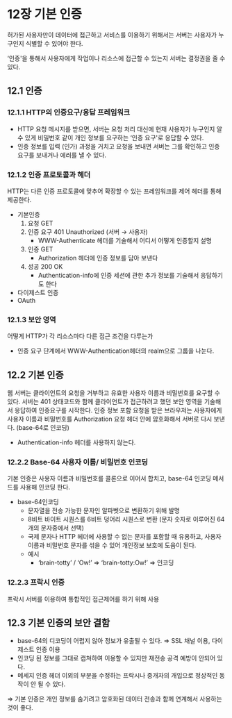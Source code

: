 # 12장 기본 인증

허가된 사용자만이 데이터에 접근하고 서비스를 이용하기 위해서는 서버는 사용자가 누구인지 식별할 수 있어야 한다.

‘인증'을 통해서 사용자에게 작업이나 리소스에 접근할 수 있는지 서버는 결정권을 줄 수 있다.

## 12.1 인증

### 12.1.1 HTTP의 인증요구/응답 프레임워크

- HTTP 요청 메시지를 받으면, 서버는 요청 처리 대신에 현재 사용자가 누구인지 알 수 있게 비밀번호 같이 개인 정보를 요구하는 ‘인증 요구'로 응답할 수 있다.
- 인증 정보를 입력 (인가) 과정을 거치고 요청을 보내면 서버는 그를 확인하고 인증 요구를 보내거나 에러를 낼 수 있다.

### 12.1.2 인증 프로토콜과 헤더

HTTP는 다른 인증 프로토콜에 맞추어 확장할 수 있는 프레임워크를 제어 헤더를 통해 제공한다.

- 기본인증
  1. 요청 GET
  2. 인증 요구 401 Unauthorized (서버 → 사용자)
     - WWW-Authenticate 헤더를 기술해서 어디서 어떻게 인증할지 설명
  3. 인증 GET
     - Authorization 헤더에 인증 정보를 담아 보낸다
  4. 성공 200 OK
     - Authentication-info에 인증 세션에 관한 추가 정보를 기술해서 응답하기도 한다
- 다이제스트 인증
- OAuth

### 12.1.3 보안 영역

어떻게 HTTP가 각 리소스마다 다른 접근 조건을 다루는가

- 인증 요구 단계에서 WWW-Authentication헤더의 realm으로 그룹을 나눈다.

## 12.2 기본 인증

웹 서버는 클라이언트의 요청을 거부하고 유효한 사용자 이름과 비밀번호를 요구할 수 있다. 서버는 401 상태코드와 함께 클라이언트가 접근하려고 했던 보안 영역을 기술해서 응답하여 인증요구를 시작한다. 인증 정보 포함 요청을 받은 브라우저는 사용자에게 사용자 이름과 비밀번호를 Authorization 요청 헤더 안에 암호화해서 서버로 다시 보낸다. (base-64로 인코딩)

- Authentication-info 헤더를 사용하지 않는다.

### 12.2.2 Base-64 사용자 이름/ 비밀번호 인코딩

기본 인증은 사용자 이름과 비밀번호를 콜론으로 이어서 합치고, base-64 인코딩 메서드를 사용해 인코딩 한다.

- base-64인코딩
  - 문자열을 전송 가능한 문자인 알파벳으로 변환하기 위해 발명
  - 8비트 바이트 시퀀스를 6비트 덩어리 시퀀스로 변환 (문자 숫자로 이루어진 64개의 문자중에서 선택)
  - 국제 문자나 HTTP 헤더에 사용할 수 없는 문자를 포함할 때 유용하고, 사용자 이름과 비밀번호 문자를 섞을 수 있어 개인정보 보호에 도움이 된다.
  - 예시
    - ‘brain-totty’ / ‘Ow!’ ⇒ ‘brain-totty:Ow!’ ⇒ 인코딩

### 12.2.3 프락시 인증

프락시 서버를 이용하여 통합적인 접근제어를 하기 위해 사용

## 12.3 기본 인증의 보안 결함

- base-64의 디코딩이 어렵지 않아 정보가 유출될 수 있다. ⇒ SSL 채널 이용, 다이제스트 인증 이용
- 인코딩 된 정보를 그대로 캡쳐하여 이용할 수 있지만 재전송 공격 예방이 안되어 있다.
- 메세지 인증 헤더 이외의 부분을 수정하는 프락시나 중개자의 개입으로 정상적인 동작이 안 될 수 있다.

⇒ 기본 인증은 개인 정보를 숨기려고 암호화된 데이터 전송과 함께 연계해서 사용하는 것이 좋다.
